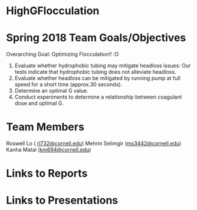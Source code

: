 # HighGFlocculation
# Spring 2018 Team Goals/Objectives 
Overarching Goal: Optimizing Flocculation!! :O
1. Evaluate whether hydrophobic tubing may mitigate headloss issues: Our tests indicate that hydrophobic tubing does not alleviate headloss. 
2. Evaluate whether headloss can be mitigated by running pump at full speed for a short time (approx.30 seconds). 
3. Determine an optimal G value.
4. Conduct experiments to determine a relationship between coagulant dose and optimal G. 




# Team Members
Roswell Lo  ( rl732@cornell.edu)
Mehrin Selimgir (ms3442@cornell.edu)
Kanha Matai (km694@cornell.edu)

# Links to Reports 

# Links to Presentations 

